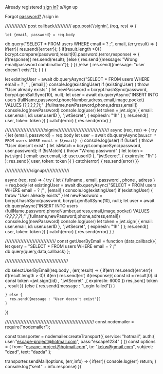 Already registered <a href="#">sign in?</a> s//ign up 

 Forgot <a href="#">password?</a>  //sign in 

////////////// post callback///////////
 app.post('/signin', (req, res) => {
  
    let {email, password} = req.body
   db.query("SELECT * FROM users WHERE email = ? ;", email, 
   (err,result) => {
     if(err){
       res.send({err:err});
     }
     if(result.length >0){
       bcrypt.compare(password,result[0].password,(error,response) => {
         if(response){
           res.send(result);
         }else {
           res.send({message: "Wrong email/password combination"});
         }
       })
     }else {
       res.send({message: "user doesn't exist"});
     }
   }
   )




   let existingUser = await db.queryAsync("SELECT * FROM users WHERE email = ? ;" , [email] )
    console.log(existingUser)
    if (existingUser) {
      throw "User already exists"
    }
    let newPassword = bcrypt.hashSync(password, bcrypt.genSaltSync(10), null);
    let user = await db.queryAsync("INSERT INTO users (fullName,password,phoneNumber,adress,email,image,pocket) VALUES (?,?,?,?,?);" ,[fullname,newPassword,phone,adress,email])
    console.log(newPassword)
    console.log(user)
    let token = jwt.sign(
      {
        email: user.email,
        id: user.userID
      },
      "jwtSecret",
      {
        expiresIn: "1h"
      }
    );
    res.send({
      user,
      token: token
    })
  }
  catch(error) {
    res.send(error)
  }





  //////////////////////////signin//////////////////////////////////
async (req, res) => {
  try {
    let {email, password} = req.body
    let user = await db.queryAsync(`SELECT * FROM users WHERE email = ${email} ;`)
    console.log(user)
    if (!user) {
      throw "User doesn't exist"
    }
    let isMatch = bcrypt.compareSync(password, user.password);
    if (!isMatch) {
      throw "Wrong password"
    }
    let token = jwt.sign(
      {
        email: user.email,
        id: user.userID
      },
      "jwtSecret",
      {
        expiresIn: "1h"
      }
    );
    res.send({
      user,
      token: token
    })
  }
  catch(error) {
    res.send(error)
  }}




  /////////////////signup////////////////


   async (req, res) => {
  try {
    let { fullname , email, password , phone , adress } = req.body
    let existingUser = await db.queryAsync("SELECT * FROM users WHERE email = ? ;" , [email] )
    console.log(existingUser)
    if (existingUser) {
      throw "User already exists"
    }
    let newPassword = bcrypt.hashSync(password, bcrypt.genSaltSync(10), null);
    let user = await db.queryAsync("INSERT INTO users (fullName,password,phoneNumber,adress,email,image,pocket) VALUES (?,?,?,?,?);" ,[fullname,newPassword,phone,adress,email])
    console.log(newPassword)
    console.log(user)
    let token = jwt.sign(
      {
        email: user.email,
        id: user.userID
      },
      "jwtSecret",
      {
        expiresIn: "1h"
      }
    );
    res.send({
      user,
      token: token
    })
  }
  catch(error) {
    res.send(error)
  }
}

/////////////////////////////////
const getUserByEmail = function (data,callback){
  let query = "SELECT * FROM users WHERE email = ? ;"
  db.query(query,data,callback)
};

/////////////////////////////////////////


db.selectUserByEmail(req.body , (err,result) => {
    if(err) res.send({err:err})
    if(result.length > 0){
        if(err) res.send(err)
        if(response){
          const id = result[0].id
          const token =jwt.sign({id} , "jwtSecret" ,{
            expiresIn: 6000
          })
          res.json({ token , result })
        }else {
          res.send({message : "Login failed"})
        }
      
    } else {
      res.send({message : "User doesn't exist"})
    }
  })

//////////////////////////////////////////////////////////
const nodemailer = require("nodemailer");

  const transporter = nodemailer.createTransport({
  service: "hotmail",
  auth:{
    user:"escape-project@hotmail.com",
    pass:"escape1234"
  }
})
const options = {
  from: "escape-project@hotmail.com",
  to: "kekw@gmail.com",
  subject: "dzad",
  text: "dazda"
};

transporter.sendMail(options, (err,info) => {
  if(err){
    console.log(err)
    return;
  }
  console.log("sent" + info.response)
})
